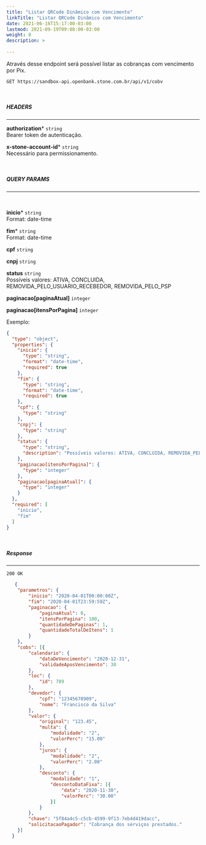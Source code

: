 ```yaml
---
title: "Listar QRCode Dinâmico com Vencimento"
linkTitle: "Listar QRCode Dinâmico com Vencimento"
date: 2021-06-16T15:17:00-03:00
lastmod: 2021-09-19T09:08:00-03:00
weight: 8
description: >
  
---
```


Através desse endpoint será possível listar as cobranças com vencimento por Pix.


```
GET https://sandbox-api.openbank.stone.com.br/api/v1/cobv
```
<br>

##### **HEADERS**
---

**authorization*** `string`
<br> Bearer token de autenticação.

**x-stone-account-id*** `string`
<br> Necessário para permissionamento.

<br>

##### **QUERY PARAMS**
---
<br>

**inicio*** `string`
<br>Format: date-time

**fim*** `string`
<br>Format: date-time

**cpf** `string`

**cnpj** `string`

**status** `string`
<br> Possíveis valores: ATIVA, CONCLUIDA, REMOVIDA_PELO_USUARIO_RECEBEDOR, REMOVIDA_PELO_PSP

**paginacao[paginaAtual]** `integer`

**paginacao[itensPorPagina]** `integer`

Exemplo:

```json
{
  "type": "object",
  "properties": {
    "inicio": {
      "type": "string",
      "format": "date-time",
      "required": true
    },
    "fim": {
      "type": "string",
      "format": "date-time",
      "required": true
    },
    "cpf": {
      "type": "string"
    },
    "cnpj": {
      "type": "string"
    },
    "status": {
      "type": "string",
      "description": "Possíveis valores: ATIVA, CONCLUIDA, REMOVIDA_PELO_USUARIO_RECEBEDOR, REMOVIDA_PELO_PSP"
    },
    "paginacao[itensPorPagina]": {
      "type": "integer"
    },
    "paginacao[paginaAtual]": {
      "type": "integer"
    }
  },
  "required": [
    "inicio",
    "fim"
  ]
}
```
<br>

##### **Response**
---

```
200 OK
```

```json
   {
  	"parametros": {
  		"inicio": "2020-04-01T00:00:00Z",
  		"fim": "2020-04-01T23:59:59Z",
  		"paginacao": {
  			"paginaAtual": 0,
  			"itensPorPagina": 100,
  			"quantidadeDePaginas": 1,
  			"quantidadeTotalDeItens": 1
  		}
  	},
  	"cobs": [{
  		"calendario": {
  			"dataDeVencimento": "2020-12-31",
  			"validadeAposVencimento": 30
  		},
  		"loc": {
  			"id": 789
  		},
  		"devedor": {
  			"cpf": "12345678909",
  			"nome": "Francisco da Silva"
  		},
  		"valor": {
  			"original": "123.45",
  			"multa": {
  				"modalidade": "2",
  				"valorPerc": "15.00"
  			},
  			"juros": {
  				"modalidade": "2",
  				"valorPerc": "2.00"
  			},
  			"desconto": {
  				"modalidade": "1",
  				"descontoDataFixa": [{
  					"data": "2020-11-30",
  					"valorPerc": "30.00"
  				}]
  			}
  		},
  		"chave": "5f84a4c5-c5cb-4599-9f13-7eb4d419dacc",
  		"solicitacaoPagador": "Cobrança dos serviços prestados."
  	}]
  }
```
